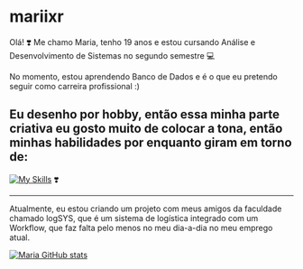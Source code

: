 # mariixr
Olá! ❣️
Me chamo Maria, tenho 19 anos e estou cursando Análise e Desenvolvimento de Sistemas no segundo semestre 💻

No momento, estou aprendendo Banco de Dados e é o que eu pretendo seguir como carreira profissional :)

Eu desenho por hobby, então essa minha parte criativa eu gosto muito de colocar a tona, então minhas
habilidades por enquanto giram em torno de:
-----------
[![My Skills](https://skillicons.dev/icons?i=js,html,css)](https://skillicons.dev) ❣️

-----------
Atualmente, eu estou criando um projeto com meus amigos da faculdade chamado logSYS, que é um sistema de
logística integrado com um Workflow, que faz falta pelo menos no meu dia-a-dia no meu emprego atual.

[![Maria GitHub stats](https://github-readme-stats.vercel.app/api?username=mariiixr)](https://github.com/mariiixr/github-readme-stats)
